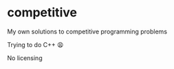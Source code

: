 # competitive

My own solutions to competitive programming problems

Trying to do C++ :weary:

No licensing